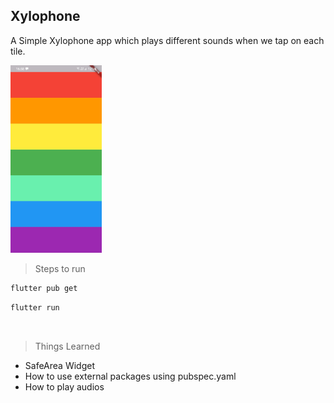 ## Xylophone

A Simple Xylophone app which plays different sounds when we tap on each tile.

<img src="./gh_assets/xylophone_flutter.jpg" height="300" />

> Steps to run

```bash
flutter pub get
```

```bash
flutter run
```

<br />

> Things Learned

-   SafeArea Widget
-   How to use external packages using pubspec.yaml
-   How to play audios
